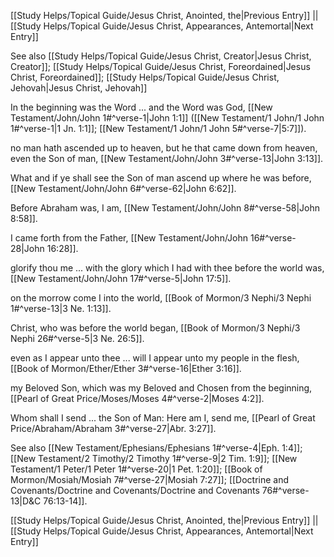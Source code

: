 [[Study Helps/Topical Guide/Jesus Christ, Anointed, the|Previous Entry]]  ||  [[Study Helps/Topical Guide/Jesus Christ, Appearances, Antemortal|Next Entry]]

 See also [[Study Helps/Topical Guide/Jesus Christ, Creator|Jesus Christ, Creator]]; [[Study Helps/Topical Guide/Jesus Christ, Foreordained|Jesus Christ, Foreordained]]; [[Study Helps/Topical Guide/Jesus Christ, Jehovah|Jesus Christ, Jehovah]]

 In the beginning was the Word ... and the Word was God, [[New Testament/John/John 1#^verse-1|John 1:1]] ([[New Testament/1 John/1 John 1#^verse-1|1 Jn. 1:1]]; [[New Testament/1 John/1 John 5#^verse-7|5:7]]).

 no man hath ascended up to heaven, but he that came down from heaven, even the Son of man, [[New Testament/John/John 3#^verse-13|John 3:13]].

 What and if ye shall see the Son of man ascend up where he was before, [[New Testament/John/John 6#^verse-62|John 6:62]].

 Before Abraham was, I am, [[New Testament/John/John 8#^verse-58|John 8:58]].

 I came forth from the Father, [[New Testament/John/John 16#^verse-28|John 16:28]].

 glorify thou me ... with the glory which I had with thee before the world was, [[New Testament/John/John 17#^verse-5|John 17:5]].

 on the morrow come I into the world, [[Book of Mormon/3 Nephi/3 Nephi 1#^verse-13|3 Ne. 1:13]].

 Christ, who was before the world began, [[Book of Mormon/3 Nephi/3 Nephi 26#^verse-5|3 Ne. 26:5]].

 even as I appear unto thee ... will I appear unto my people in the flesh, [[Book of Mormon/Ether/Ether 3#^verse-16|Ether 3:16]].

 my Beloved Son, which was my Beloved and Chosen from the beginning, [[Pearl of Great Price/Moses/Moses 4#^verse-2|Moses 4:2]].

 Whom shall I send ... the Son of Man: Here am I, send me, [[Pearl of Great Price/Abraham/Abraham 3#^verse-27|Abr. 3:27]].

 See also [[New Testament/Ephesians/Ephesians 1#^verse-4|Eph. 1:4]]; [[New Testament/2 Timothy/2 Timothy 1#^verse-9|2 Tim. 1:9]]; [[New Testament/1 Peter/1 Peter 1#^verse-20|1 Pet. 1:20]]; [[Book of Mormon/Mosiah/Mosiah 7#^verse-27|Mosiah 7:27]]; [[Doctrine and Covenants/Doctrine and Covenants/Doctrine and Covenants 76#^verse-13|D&C 76:13-14]].

[[Study Helps/Topical Guide/Jesus Christ, Anointed, the|Previous Entry]]  ||  [[Study Helps/Topical Guide/Jesus Christ, Appearances, Antemortal|Next Entry]]
